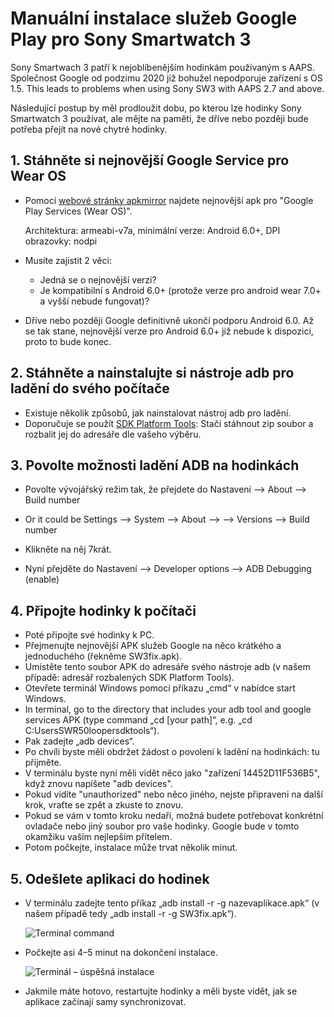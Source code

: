 # Manuální instalace služeb Google Play pro Sony Smartwatch 3

Sony Smartwach 3 patří k nejoblíbenějším hodinkám používaným s AAPS. Společnost Google od podzimu 2020 již bohužel nepodporuje zařízení s OS 1.5. This leads to problems when using Sony SW3 with AAPS 2.7 and above.

Následující postup by měl prodloužit dobu, po kterou lze hodinky Sony Smartwatch 3 používat, ale mějte na paměti, že dříve nebo později bude potřeba přejít na nové chytré hodinky.

## 1. Stáhněte si nejnovější Google Service pro Wear OS

- Pomocí [webové stránky apkmirror](https://www.apkmirror.com/apk/google-inc/google-play-services-android-wear/) najdete nejnovější apk pro "Google Play Services (Wear OS)".

  Architektura: armeabi-v7a, minimální verze: Android 6.0+, DPI obrazovky: nodpi

- Musíte zajistit 2 věci:

  - Jedná se o nejnovější verzi?
  - Je kompatibilní s Android 6.0+ (protože verze pro android wear 7.0+ a vyšší nebude fungovat)?

- Dříve nebo později Google definitivně ukončí podporu Android 6.0. Až se tak stane, nejnovější verze pro Android 6.0+ již nebude k dispozici, proto to bude konec.

## 2. Stáhněte a nainstalujte si nástroje adb pro ladění do svého počítače

- Existuje několik způsobů, jak nainstalovat nástroj adb pro ladění.
- Doporučuje se použít [SDK Platform Tools](https://developer.android.com/studio/releases/platform-tools): Stačí stáhnout zip soubor a rozbalit jej do adresáře dle vašeho výběru.

## 3. Povolte možnosti ladění ADB na hodinkách

- Povolte vývojářský režim tak, že přejdete do Nastavení --> About --> Build number
- Or it could be Settings --> System --> About -->  --> Versions --> Build number

- Klikněte na něj 7krát.
- Nyní přejděte do Nastavení --> Developer options --> ADB Debugging (enable)

## 4. Připojte hodinky k počítači

- Poté připojte své hodinky k PC.
- Přejmenujte nejnovější APK služeb Google na něco krátkého a jednoduchého (řekněme SW3fix.apk).
- Umístěte tento soubor APK do adresáře svého nástroje adb (v našem případě: adresář rozbalených SDK Platform Tools).
- Otevřete terminál Windows pomocí příkazu „cmd“ v nabídce start Windows.
- In terminal, go to the directory that includes your adb tool and google services APK (type command „cd \[your path\]“, e.g. „cd C:UsersSWR50loopersdktools“).
- Pak zadejte „adb devices“.
- Po chvíli byste měli obdržet žádost o povolení k ladění na hodinkách: tu přijměte.
- V terminálu byste nyní měli vidět něco jako "zařízení 14452D11F536B5", když znovu napíšete "adb devices".
- Pokud vidíte "unauthorized" nebo něco jiného, nejste připraveni na další krok, vraťte se zpět a zkuste to znovu.
- Pokud se vám v tomto kroku nedaří, možná budete potřebovat konkrétní ovladače nebo jiný soubor pro vaše hodinky. Google bude v tomto okamžiku vaším nejlepším přítelem.
- Potom počkejte, instalace může trvat několik minut.

## 5. Odešlete aplikaci do hodinek

- V terminálu zadejte tento příkaz „adb install -r -g nazevaplikace.apk“ (v našem případě tedy „adb install -r -g SW3fix.apk“).

  ![Terminal command](../images/SonySW3_Terminal1.png)

- Počkejte asi 4–5 minut na dokončení instalace.

  ![Terminál – úspěšná instalace](../images/SonySW3_Terminal2.png)

- Jakmile máte hotovo, restartujte hodinky a měli byste vidět, jak se aplikace začínají samy synchronizovat.

